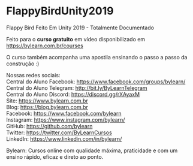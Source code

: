 # FlappyBirdUnity2019  
Flappy Bird Feito Em Unity 2019 - Totalmente Documentado  

Feito para o **curso gratuito** em vídeo disponibilizado em https://bylearn.com.br/courses  

O curso também acompanha uma apostila ensinando o passo a passo da construção :)  

Nossas redes sociais:  
Central do Aluno Facebook: https://www.facebook.com/groups/bylearn/  
Central do Aluno Telegram: http://bit.ly/ByLearnTelegram  
Central do Aluno Discord: https://discord.gg/rXAyaxM  
Site: https://www.bylearn.com.br  
Blog: https://blog.bylearn.com.br  
Facebook: https://www.facebook.com/bylearn  
Instagram: https://www.instagram.com/bylearn/  
GitHub: https://github.com/bylearn  	
Twitter: https://twitter.com/ByLearnCursos  
LinkedIn: https://www.linkedin.com/in/bylearn/  


Bylearn: Cursos online com qualidade máxima, praticidade e com um ensino rápido, eficaz e direto ao ponto.  
